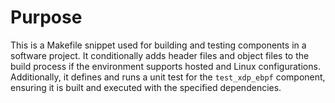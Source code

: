 # Purpose
This is a Makefile snippet used for building and testing components in a software project. It conditionally adds header files and object files to the build process if the environment supports hosted and Linux configurations. Additionally, it defines and runs a unit test for the `test_xdp_ebpf` component, ensuring it is built and executed with the specified dependencies.
